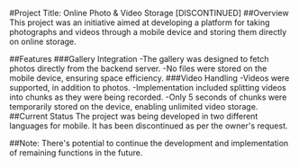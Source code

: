 #Project Title: Online Photo & Video Storage [DISCONTINUED]
##Overview
This project was an initiative aimed at developing a platform for taking photographs and videos through a mobile device and storing them directly on online storage.

##Features
###Gallery Integration
-The gallery was designed to fetch photos directly from the backend server.
-No files were stored on the mobile device, ensuring space efficiency.
###Video Handling
-Videos were supported, in addition to photos.
-Implementation included splitting videos into chunks as they were being recorded.
-Only 5 seconds of chunks were temporarily stored on the device, enabling unlimited video storage.
##Current Status
The project was being developed in two different languages for mobile. It has been discontinued as per the owner's request.

##Note: There's potential to continue the development and implementation of remaining functions in the future.